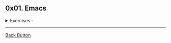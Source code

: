 ## 0x01. Emacs

<details>
<summary>Exercises :</summary>
<br>

**Mandatory**

- **0** 0-opening: What is the command to open a file from within Emacs?
- **1** 1-saving: What is the command to save a file?
- **2** 2-cutting: What is the command to cut an entire line?
- **3** 3-pasting: What is the command to paste?
- **4** 4-searching: What is the command to search forward?
- **5** 5-undoing: What is the command to undo?
- **6** 6-quitting: What is the command to quit Emacs?

**Advanced**

- **7** 100-tetris: What is the command to play Tetris inside Emacs?
- **8** 101-doctor: What is the command to talk to your doctor?

</details>

---

[Back Button](https://github.com/FatChicken277/holbertonschool-zero_day)